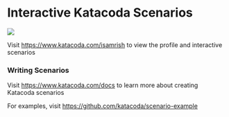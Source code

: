 # Interactive Katacoda Scenarios

[![](http://shields.katacoda.com/katacoda/isamrish/count.svg)](https://www.katacoda.com/isamrish "Get your profile on Katacoda.com")

Visit https://www.katacoda.com/isamrish to view the profile and interactive scenarios

### Writing Scenarios
Visit https://www.katacoda.com/docs to learn more about creating Katacoda scenarios

For examples, visit https://github.com/katacoda/scenario-example
